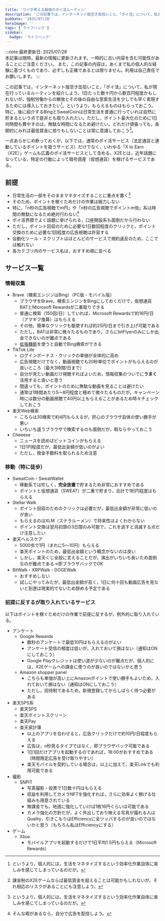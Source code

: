 ```yaml
---
title: 'ワイが考える最強のポイ活ルーティン'
description: 'この記事では，インターネット版空き缶拾いこと，「ポイ活」について，私が現在行っているルーティンを紹介します。具体的には，Bing・SweatCoin・Stellar Walk・楽天Web検索・楽天ヘルスケア・Google Rewards・Amazon shopper panel・楽天SPS系など，日常生活の中で無理なくポイントや暗号資産を貯められるサービスを開設します。'
pubDate: '2025/07/28'
heroImage: ''
tags: ['ライフハック']
sidebar:
  badge: 'ライフハック'
---
```


:::note
最終更新日: 2025/07/28<br>
本記事は随時，最新の情報に更新されます。一時的に古い内容を含む可能性があることにご注意ください。
また，この記事の内容は，あくまで私の個人的な経験に基づくものであり、必ずしも正確であるとは限りません。利用は自己責任でお願いします。
:::

この記事では，インターネット版空き缶拾いこと，「ポイ活」について，私が現在行っているルーティンを紹介しよう。1日たった数十円から数百円程度かもしれないが，強制労働からの解放とその後の自由な思索生活を少しでも早く実現するためには導入しておきたい[^1]。というより，もらえるものはもらっておこう。特に，後に紹介するBingとSweatCoinは日常生活を普通に行っていれば自然に貯まるという点で是非とも取り入れたい。ただし，ポイント最大化のために1日何時間も費やすのは，無駄な時間になるため避けたい。どれだけ頑張っても，長期的にみれば最低賃金に掠りもしないことは常に意識しておこう[^2]。

一点あらかじめ断っておくが，以下では，通常のポイ活サービス（法定通貨と連動しているポイントを扱うサービス）だけでなく，いわゆる「X to Earn（X2E）」ゲームも広義のポイ活サービスとして含める。X2Eとは，近年話題になっている，特定の行動によって暗号資産（仮想通貨）を稼げるサービスである。

## 前提
- 日常生活の一部をそのままマネタイズすることに重点を置く[^1]
- そのため，ポイントを稼ぐためだけの作業は極力しない
- 特に，「$n$秒の広告視聴で$m$円」や「$n$秒の広告視聴でポイント$m$倍」系は時間の無駄になるため絶対行わない[^3]
- ポイ活界隈でよく話題に挙げられる，口座開設系も面倒だから行わない
- ただし，ポイント回収のために必要な1日数回程度のクリックと，ポイント交換のために必要な1回程度の広告視聴は許容する
- 自動化ツール・スクリプトはほとんどのサービスで規約違反のため，ここでは触れない
- 各カテゴリ内のサービス名は，おすすめ順に並べる

## サービス一覧
### 情報収集
- Brave（検索エンジンはBing）（PC版・モバイル版）
    - ブラウザをBrave，検索エンジンをBingにしておくだけで，仮想通貨BATとMicrosoft Rewardsが二重取りできる
	- 普通に検索（150回/日）していれば，Microsoft Rewardsで約16円/日（アマギフ換算）はもらえる
	- その他，簡単なクリックも駆使すれば約25円/日まで引き上げ可能である
	- ただし，BATは非常に微々たるものであり，さらにbitFlyerのみにしか出金できないのが難点である
	- [拡張機能](https://chromewebstore.google.com/detail/microsoft-bing-search-wit/fbgcedjacmlbgleddnoacbnijgmiolem)を使うと自動でBing検索ができる
- TikTok Lite
	- ログインボーナス・クリックの単価が全体的に高め
	- 広告視聴だけでなく，動画視聴でも20秒単位でポイントがもらえるのが良いところ（最大3時間/日まで）
	- 自分が見たい動画だけ視聴すればよいため，情報収集のついでに**うまく**活用すると良いと思う
	- 間違っても，ポイントのために無駄な動画を見ることは避けたい
	- 通常は1時間あたり5〜8円程度と極めて微々たるものだが，キャンペーン時には数分の動画視聴で40円以上もらえることがあるため時々チェックしておこう
- 楽天Web検索
	- こちらは30検索で約4円もらえるが，肝心のブラウザ自体の使い勝手が悪い
	- いちいち違うブラウザで検索するのも面倒だが，暇ならやっておこう
- Cheeese
	- ニュースを読めばビットコインがもらえる
	- 1日1円程度だが，最低出金額が低いのがよい
	- ただし，換金手数料を取られるため注意

### 移動（特に徒歩）
- SweatCoin・SweatWallet
	- 移動系では珍しく，**完全放置**で貯まるため非常におすすめである
	- ポイントと仮想通貨（SWEAT）が二重で貯まり，合計で1桁円程度はもらえる
- Stellar Walk
	- ポイント回収のためのクリックは必要だが，最低出金額が非常に低いのが良い
	- もらえるのはXLM（ステラルーメン）で将来性はよくわからない
	- ポイント交換は翌月初頭の3日間のみ可能で，これを逃すと消滅する点だけ注意したい
- 楽天ヘルスケア
	- 5000歩で1円（まれに5〜10円）もらえる
	- 楽天ポイントのため，最低出金額という概念がないのは良い
	- しかし，楽天くじ全般に言えることだが，演出がいちいち長いため面倒なのが難点である→即ブラウザバックでOK
- BitWalk・XRPWalk・DOGEWalk
	- おすすめしない
	- 試しにやってみたが，最低出金額が高く，1日に何十回も動画広告を見ないと到達は現実的でないため辞める予定である

### 前提に反するが取り入れているサービス
以下はポイントを稼ぐためだけの作業で前提に反するが，例外的に取り入れている。
- アンケート
	- Google Rewards
		- 数秒のアンケートで最低10円はもらえるのがよい
		- アンケート受信の頻度は低いが，入れておいて損はない（通知はONにしておこう）
		- Google Playクレジットは使い道が少ないのが難点だが，個人的には，X2Eゲームへの課金に使うのが良いのではないかと思う
	- Amazon shopper panel
		- こちらも単価が高い上にAmazonポイントで使い勝手もよいため，入れておいて損はない（通知はONにしておこう）
		- ただし，招待制であるため，新規登録してからしばらく待つ必要がある
- 楽天SPS系
	- 楽天SPS
	- 楽天ポイントスクリーン
	- 楽天Pay
	- 楽天家計簿
		- 以上のアプリを合わせると，広告クリックだけで約10円/日程度もらえる
		- 広告は，$n$秒見るタイプではなく，即ブラウザバック可能である
		- 1日1回だけアプリを起動するのであれば，18:00がおすすめである（時間限定広告を受け取りやすい）
        - 楽天モバイルを契約している場合は，以上に加えて，楽天Linkでも利用可能である
- 撮影
  - SNPIT
    - 写真撮影・投票で1日数十円はもらえる
    - 収益を利用してカメラNFTを強化すれば，さらに効率よく稼げる仕組みも用意されている
    - 無課金でも，地道に強化していけば1枚16円ぐらいは可能である
    - カメラ強化の方針だが，よく外出しており映える写真が撮れる人はQuality，引きこもりはEfficiencyに全ツッパするのが良いのではないかと思う（もちろん私はEfficiencyにする）
- ゲーム
  - Xbox
    - モバイルアプリを起動するだけで1日平均1.5円もらえる（Microsoft Rewards）

[^1]: というより，個人的には，生活をマネタイズするという効率化作業自体に楽しみを感じてしまっているのだが。

[^2]: 課金制のX2Eゲームならば最低賃金を超えることは可能かもしれないが，それ相応のリスクがあることにも注意しよう。

[^3]: そんな暇があるなら，自分で広告を配信しよう。